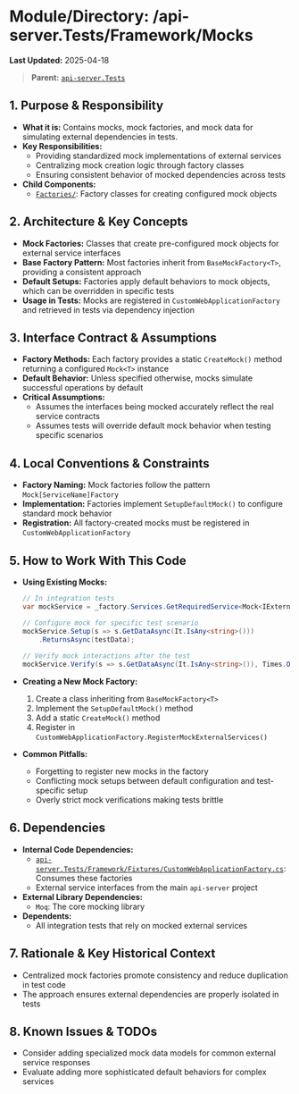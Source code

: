# Module/Directory: /api-server.Tests/Framework/Mocks

**Last Updated:** 2025-04-18

> **Parent:** [`api-server.Tests`](../README.md)

## 1. Purpose & Responsibility

* **What it is:** Contains mocks, mock factories, and mock data for simulating external dependencies in tests.
* **Key Responsibilities:**
    * Providing standardized mock implementations of external services
    * Centralizing mock creation logic through factory classes
    * Ensuring consistent behavior of mocked dependencies across tests
* **Child Components:**
    * [`Factories/`](./Factories/README.md): Factory classes for creating configured mock objects

## 2. Architecture & Key Concepts

* **Mock Factories:** Classes that create pre-configured mock objects for external service interfaces
* **Base Factory Pattern:** Most factories inherit from `BaseMockFactory<T>`, providing a consistent approach
* **Default Setups:** Factories apply default behaviors to mock objects, which can be overridden in specific tests
* **Usage in Tests:** Mocks are registered in `CustomWebApplicationFactory` and retrieved in tests via dependency injection

## 3. Interface Contract & Assumptions

* **Factory Methods:** Each factory provides a static `CreateMock()` method returning a configured `Mock<T>` instance
* **Default Behavior:** Unless specified otherwise, mocks simulate successful operations by default
* **Critical Assumptions:**
    * Assumes the interfaces being mocked accurately reflect the real service contracts
    * Assumes tests will override default mock behavior when testing specific scenarios

## 4. Local Conventions & Constraints

* **Factory Naming:** Mock factories follow the pattern `Mock[ServiceName]Factory`
* **Implementation:** Factories implement `SetupDefaultMock()` to configure standard mock behavior
* **Registration:** All factory-created mocks must be registered in `CustomWebApplicationFactory`

## 5. How to Work With This Code

* **Using Existing Mocks:**
  ```csharp
  // In integration tests
  var mockService = _factory.Services.GetRequiredService<Mock<IExternalService>>();
  
  // Configure mock for specific test scenario
  mockService.Setup(s => s.GetDataAsync(It.IsAny<string>()))
      .ReturnsAsync(testData);
      
  // Verify mock interactions after the test
  mockService.Verify(s => s.GetDataAsync(It.IsAny<string>()), Times.Once);
  ```

* **Creating a New Mock Factory:**
  1. Create a class inheriting from `BaseMockFactory<T>`
  2. Implement the `SetupDefaultMock()` method
  3. Add a static `CreateMock()` method
  4. Register in `CustomWebApplicationFactory.RegisterMockExternalServices()`

* **Common Pitfalls:**
  * Forgetting to register new mocks in the factory
  * Conflicting mock setups between default configuration and test-specific setup
  * Overly strict mock verifications making tests brittle

## 6. Dependencies

* **Internal Code Dependencies:**
  * [`api-server.Tests/Framework/Fixtures/CustomWebApplicationFactory.cs`](Framework/Fixtures/README.md): Consumes these factories
  * External service interfaces from the main `api-server` project
* **External Library Dependencies:**
  * `Moq`: The core mocking library
* **Dependents:**
  * All integration tests that rely on mocked external services

## 7. Rationale & Key Historical Context

* Centralized mock factories promote consistency and reduce duplication in test code
* The approach ensures external dependencies are properly isolated in tests

## 8. Known Issues & TODOs

* Consider adding specialized mock data models for common external service responses
* Evaluate adding more sophisticated default behaviors for complex services